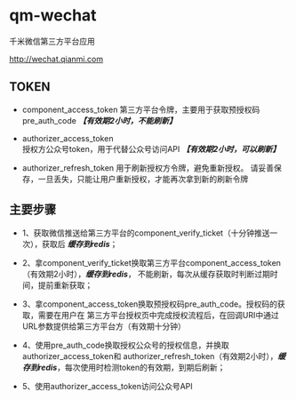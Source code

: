 qm-wechat
===========

千米微信第三方平台应用

http://wechat.qianmi.com

## TOKEN
- component_access_token
  第三方平台令牌，主要用于获取预授权码pre_auth_code  ***【有效期2小时，不能刷新】***

- authorizer_access_token  
  授权方公众号token，用于代替公众号访问API ***【有效期2小时，可以刷新】***

- authorizer_refresh_token
  用于刷新授权方令牌，避免重新授权。
  请妥善保存，一旦丢失，只能让用户重新授权，才能再次拿到新的刷新令牌

## 主要步骤
- 1、获取微信推送给第三方平台的component_verify_ticket（十分钟推送一次），获取后 ***缓存到redis***；

- 2、拿component_verify_ticket换取第三方平台component_access_token（有效期2小时），***缓存到redis***，
     不能刷新，每次从缓存获取时判断过期时间，提前重新获取；

- 3、拿component_access_token换取预授权码pre_auth_code。授权码的获取，需要在用户在
     第三方平台授权页中完成授权流程后，在回调URI中通过URL参数提供给第三方平台方（有效期十分钟）

- 4、使用pre_auth_code换取授权公众号的授权信息，并换取authorizer_access_token和
     authorizer_refresh_token（有效期2小时），***缓存到redis***，每次使用时检测token的有效期，到期后刷新；

- 5、使用authorizer_access_token访问公众号API
